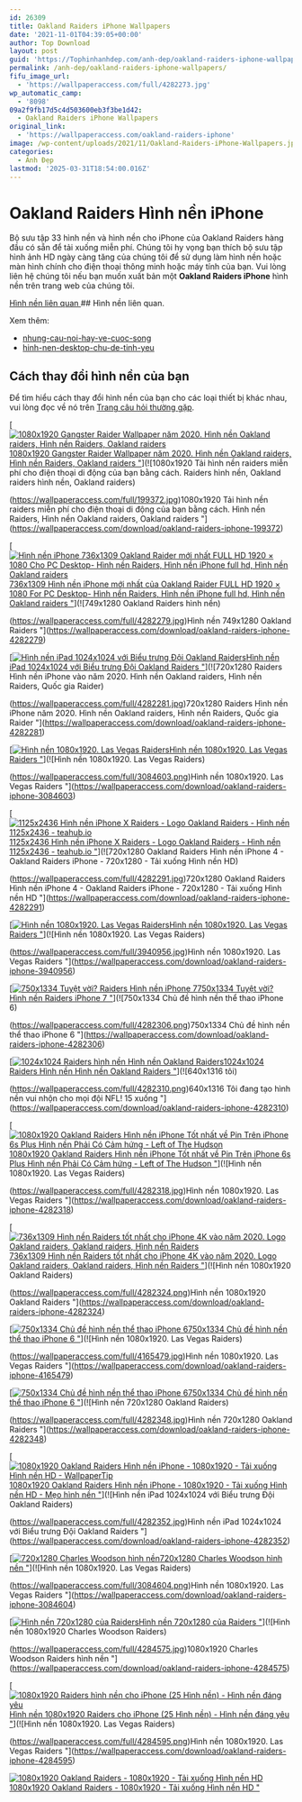 ```yaml
---
id: 26309
title: Oakland Raiders iPhone Wallpapers
date: '2021-11-01T04:39:05+00:00'
author: Top Download
layout: post
guid: 'https://Tophinhanhdep.com/anh-dep/oakland-raiders-iphone-wallpapers/'
permalink: /anh-dep/oakland-raiders-iphone-wallpapers/
fifu_image_url:
  - 'https://wallpaperaccess.com/full/4282273.jpg'
wp_automatic_camp:
  - '8098'
09a2f9fb17d5c4d503600eb3f3be1d42:
  - Oakland Raiders iPhone Wallpapers
original_link:
  - 'https://wallpaperaccess.com/oakland-raiders-iphone'
image: /wp-content/uploads/2021/11/Oakland-Raiders-iPhone-Wallpapers.jpg
categories:
  - Ảnh Đẹp
lastmod: '2025-03-31T18:54:00.016Z'
---
```

# Oakland Raiders Hình nền iPhone

Bộ sưu tập 33 hình nền và hình nền cho iPhone của Oakland Raiders hàng đầu có sẵn để tải xuống miễn phí. Chúng tôi hy vọng bạn thích bộ sưu tập hình ảnh HD ngày càng tăng của chúng tôi để sử dụng làm hình nền hoặc màn hình chính cho điện thoại thông minh hoặc máy tính của bạn. Vui lòng liên hệ chúng tôi nếu bạn muốn xuất bản một **Oakland Raiders iPhone** hình nền trên trang web của chúng tôi.

[Hình nền liên quan ](#related) ## Hình nền liên quan.

   
 Xem thêm:

   
- [nhung-cau-noi-hay-ve-cuoc-song](https://tophinhanhdep.com/nhung-cau-noi-hay/nhung-cau-noi-hay-ve-cuoc-song/)
- [hinh-nen-desktop-chu-de-tinh-yeu](https://tophinhanhdep.com/anh-tinh-yeu/hinh-nen-desktop-chu-de-tinh-yeu/)

## Cách thay đổi hình nền của bạn

Để tìm hiểu cách thay đổi hình nền của bạn cho các loại thiết bị khác nhau, vui lòng đọc về nó trên [Trang câu hỏi thường gặp](https://tophinhanhdep.com/faq/).

  
[[![1080x1920 Gangster Raider Wallpaper năm 2020. Hình nền Oakland raiders, Hình nền Raiders, Oakland raiders](https://wallpaperaccess.com/full/4282273.jpg)1080x1920 Gangster Raider Wallpaper năm 2020. Hình nền Oakland raiders, Hình nền Raiders, Oakland raiders "](https://wallpaperaccess.com/download/oakland-raiders-iphone-4282273)](![1080x1920 Tải hình nền raiders miễn phí cho điện thoại di động của bạn bằng cách.  Raiders hình nền, Oakland raiders hình nền, Oakland raiders)

(https://wallpaperaccess.com/full/199372.jpg)1080x1920 Tải hình nền raiders miễn phí cho điện thoại di động của bạn bằng cách. Hình nền Raiders, Hình nền Oakland raiders, Oakland raiders "](https://wallpaperaccess.com/download/oakland-raiders-iphone-199372)

[[![Hình nền iPhone 736x1309 Oakland Raider mới nhất FULL HD 1920 × 1080 Cho PC Desktop- Hình nền Raiders, Hình nền iPhone full hd, Hình nền Oakland raiders](https://wallpaperaccess.com/full/4282278.jpg)736x1309 Hình nền iPhone mới nhất của Oakland Raider FULL HD 1920 × 1080 For PC Desktop- Hình nền Raiders, Hình nền iPhone full hd, Hình nền Oakland raiders "](https://wallpaperaccess.com/download/oakland-raiders-iphone-4282278)](![749x1280 Oakland Raiders hình nền)

(https://wallpaperaccess.com/full/4282279.jpg)Hình nền 749x1280 Oakland Raiders "](https://wallpaperaccess.com/download/oakland-raiders-iphone-4282279)

[[![Hình nền iPad 1024x1024 với Biểu trưng Đội Oakland Raiders](https://wallpaperaccess.com/full/4282280.jpg)Hình nền iPad 1024x1024 với Biểu trưng Đội Oakland Raiders "](https://wallpaperaccess.com/download/oakland-raiders-iphone-4282280)](![720x1280 Raiders Hình nền iPhone vào năm 2020. Hình nền Oakland raiders, Hình nền Raiders, Quốc gia Raider)

(https://wallpaperaccess.com/full/4282281.jpg)720x1280 Raiders Hình nền iPhone năm 2020. Hình nền Oakland raiders, Hình nền Raiders, Quốc gia Raider "](https://wallpaperaccess.com/download/oakland-raiders-iphone-4282281)

[[![Hình nền 1080x1920.  Las Vegas Raiders](https://wallpaperaccess.com/full/1333133.png)Hình nền 1080x1920. Las Vegas Raiders "](https://wallpaperaccess.com/download/oakland-raiders-iphone-1333133)](![Hình nền 1080x1920.  Las Vegas Raiders)

(https://wallpaperaccess.com/full/3084603.png)Hình nền 1080x1920. Las Vegas Raiders "](https://wallpaperaccess.com/download/oakland-raiders-iphone-3084603)

[[![1125x2436 Hình nền iPhone X Raiders - Logo Oakland Raiders - Hình nền 1125x2436 - teahub.io](https://wallpaperaccess.com/full/4282287.jpg)1125x2436 Hình nền iPhone X Raiders - Logo Oakland Raiders - Hình nền 1125x2436 - teahub.io "](https://wallpaperaccess.com/download/oakland-raiders-iphone-4282287)](![720x1280 Oakland Raiders Hình nền iPhone 4 - Oakland Raiders iPhone - 720x1280 - Tải xuống Hình nền HD)

(https://wallpaperaccess.com/full/4282291.jpg)720x1280 Oakland Raiders Hình nền iPhone 4 - Oakland Raiders iPhone - 720x1280 - Tải xuống Hình nền HD "](https://wallpaperaccess.com/download/oakland-raiders-iphone-4282291)

[[![Hình nền 1080x1920.  Las Vegas Raiders](https://wallpaperaccess.com/full/1802713.png)Hình nền 1080x1920. Las Vegas Raiders "](https://wallpaperaccess.com/download/oakland-raiders-iphone-1802713)](![Hình nền 1080x1920.  Las Vegas Raiders)

(https://wallpaperaccess.com/full/3940956.jpg)Hình nền 1080x1920. Las Vegas Raiders "](https://wallpaperaccess.com/download/oakland-raiders-iphone-3940956)

[[![750x1334 Tuyệt vời?  Raiders Hình nền iPhone 7](https://wallpaperaccess.com/full/4282302.png)750x1334 Tuyệt vời? Hình nền Raiders iPhone 7 "](https://wallpaperaccess.com/download/oakland-raiders-iphone-4282302)](![750x1334 Chủ đề hình nền thể thao iPhone 6)

(https://wallpaperaccess.com/full/4282306.png)750x1334 Chủ đề hình nền thể thao iPhone 6 "](https://wallpaperaccess.com/download/oakland-raiders-iphone-4282306)

[[![1024x1024 Raiders hình nền Hình nền Oakland Raiders](https://wallpaperaccess.com/full/1333232.jpg)1024x1024 Raiders Hình nền Hình nền Oakland Raiders "](https://wallpaperaccess.com/download/oakland-raiders-iphone-1333232)](![640x1316 tôi)

(https://wallpaperaccess.com/full/4282310.png)640x1316 Tôi đang tạo hình nền vui nhộn cho mọi đội NFL! 15 xuống "](https://wallpaperaccess.com/download/oakland-raiders-iphone-4282310)

[[![1080x1920 Oakland Raiders Hình nền iPhone Tốt nhất về Pin Trên iPhone 6s Plus Hình nền Phải Có Cảm hứng - Left of The Hudson](https://wallpaperaccess.com/full/4282312.jpg)1080x1920 Oakland Raiders Hình nền iPhone Tốt nhất về Pin Trên iPhone 6s Plus Hình nền Phải Có Cảm hứng - Left of The Hudson "](https://wallpaperaccess.com/download/oakland-raiders-iphone-4282312)](![Hình nền 1080x1920.  Las Vegas Raiders)

(https://wallpaperaccess.com/full/4282318.jpg)Hình nền 1080x1920. Las Vegas Raiders "](https://wallpaperaccess.com/download/oakland-raiders-iphone-4282318)

[[![736x1309 Hình nền Raiders tốt nhất cho iPhone 4K vào năm 2020. Logo Oakland raiders, Oakland raiders, Hình nền Raiders](https://wallpaperaccess.com/full/4282320.jpg)736x1309 Hình nền Raiders tốt nhất cho iPhone 4K vào năm 2020. Logo Oakland raiders, Oakland raiders, Hình nền Raiders "](https://wallpaperaccess.com/download/oakland-raiders-iphone-4282320)](![Hình nền 1080x1920 Oakland Raiders)

(https://wallpaperaccess.com/full/4282324.png)Hình nền 1080x1920 Oakland Raiders "](https://wallpaperaccess.com/download/oakland-raiders-iphone-4282324)

[[![750x1334 Chủ đề hình nền thể thao iPhone 6](https://wallpaperaccess.com/full/4282334.png)750x1334 Chủ đề hình nền thể thao iPhone 6 "](https://wallpaperaccess.com/download/oakland-raiders-iphone-4282334)](![Hình nền 1080x1920.  Las Vegas Raiders)

(https://wallpaperaccess.com/full/4165479.jpg)Hình nền 1080x1920. Las Vegas Raiders "](https://wallpaperaccess.com/download/oakland-raiders-iphone-4165479)

[[![750x1334 Chủ đề hình nền thể thao iPhone 6](https://wallpaperaccess.com/full/4282344.png)750x1334 Chủ đề hình nền thể thao iPhone 6 "](https://wallpaperaccess.com/download/oakland-raiders-iphone-4282344)](![Hình nền 720x1280 Oakland Raiders)

(https://wallpaperaccess.com/full/4282348.jpg)Hình nền 720x1280 Oakland Raiders "](https://wallpaperaccess.com/download/oakland-raiders-iphone-4282348)

[[![1080x1920 Oakland Raiders Hình nền iPhone - 1080x1920 - Tải xuống Hình nền HD - WallpaperTip](https://wallpaperaccess.com/full/4282349.jpg)1080x1920 Oakland Raiders Hình nền iPhone - 1080x1920 - Tải xuống Hình nền HD - Mẹo hình nền "](https://wallpaperaccess.com/download/oakland-raiders-iphone-4282349)](![Hình nền iPad 1024x1024 với Biểu trưng Đội Oakland Raiders)

(https://wallpaperaccess.com/full/4282352.jpg)Hình nền iPad 1024x1024 với Biểu trưng Đội Oakland Raiders "](https://wallpaperaccess.com/download/oakland-raiders-iphone-4282352)

[[![720x1280 Charles Woodson hình nền](https://wallpaperaccess.com/full/4282360.jpg)720x1280 Charles Woodson hình nền "](https://wallpaperaccess.com/download/oakland-raiders-iphone-4282360)](![Hình nền 1080x1920.  Las Vegas Raiders)

(https://wallpaperaccess.com/full/3084604.png)Hình nền 1080x1920. Las Vegas Raiders "](https://wallpaperaccess.com/download/oakland-raiders-iphone-3084604)

[[![Hình nền 720x1280 của Raiders](https://wallpaperaccess.com/full/4284551.jpg)Hình nền 720x1280 của Raiders "](https://wallpaperaccess.com/download/oakland-raiders-iphone-4284551)](![Hình nền 1080x1920 Charles Woodson Raiders)

(https://wallpaperaccess.com/full/4284575.jpg)1080x1920 Charles Woodson Raiders hình nền "](https://wallpaperaccess.com/download/oakland-raiders-iphone-4284575)

[[![1080x1920 Raiders hình nền cho iPhone (25 Hình nền) - Hình nền đáng yêu](https://wallpaperaccess.com/full/4284576.jpg)Hình nền 1080x1920 Raiders cho iPhone (25 Hình nền) - Hình nền đáng yêu "](https://wallpaperaccess.com/download/oakland-raiders-iphone-4284576)](![Hình nền 1080x1920.  Las Vegas Raiders)

(https://wallpaperaccess.com/full/4284595.png)Hình nền 1080x1920. Las Vegas Raiders "](https://wallpaperaccess.com/download/oakland-raiders-iphone-4284595)

[![1080x1920 Oakland Raiders - 1080x1920 - Tải xuống Hình nền HD](https://wallpaperaccess.com/full/4284600.png)1080x1920 Oakland Raiders - 1080x1920 - Tải xuống Hình nền HD "](https://wallpaperaccess.com/download/oakland-raiders-iphone-4284600)
